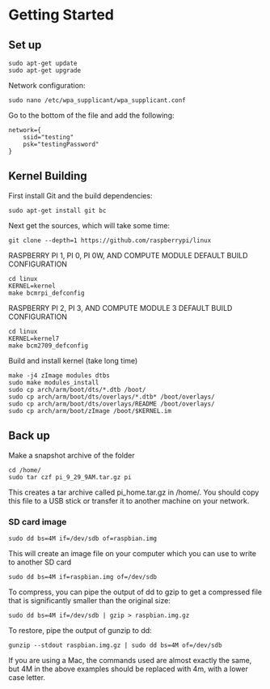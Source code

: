 # Getting Started

## Set up

```
sudo apt-get update
sudo apt-get upgrade
```
Network configuration:
```
sudo nano /etc/wpa_supplicant/wpa_supplicant.conf
```

Go to the bottom of the file and add the following:
```
network={
    ssid="testing"
    psk="testingPassword"
}
```

## Kernel Building
First install Git and the build dependencies:
```
sudo apt-get install git bc
```
Next get the sources, which will take some time:
```
git clone --depth=1 https://github.com/raspberrypi/linux
```

RASPBERRY PI 1, PI 0, PI 0W, AND COMPUTE MODULE DEFAULT BUILD CONFIGURATION
```
cd linux
KERNEL=kernel
make bcmrpi_defconfig
```
RASPBERRY PI 2, PI 3, AND COMPUTE MODULE 3 DEFAULT BUILD CONFIGURATION
```
cd linux
KERNEL=kernel7
make bcm2709_defconfig
```
Build and install kernel (take long time)
```
make -j4 zImage modules dtbs
sudo make modules_install
sudo cp arch/arm/boot/dts/*.dtb /boot/
sudo cp arch/arm/boot/dts/overlays/*.dtb* /boot/overlays/
sudo cp arch/arm/boot/dts/overlays/README /boot/overlays/
sudo cp arch/arm/boot/zImage /boot/$KERNEL.im
```
## Back up 
Make a snapshot archive of the folder
```
cd /home/
sudo tar czf pi_9_29_9AM.tar.gz pi
```
This creates a tar archive called pi_home.tar.gz in /home/. You should copy this file to a USB stick or transfer it to another machine on your network.

### SD card image
```
sudo dd bs=4M if=/dev/sdb of=raspbian.img
```
This will create an image file on your computer which you can use to write to another SD card
```
sudo dd bs=4M if=raspbian.img of=/dev/sdb
```
To compress, you can pipe the output of dd to gzip to get a compressed file that is significantly smaller than the original size:
```
sudo dd bs=4M if=/dev/sdb | gzip > raspbian.img.gz
```
To restore, pipe the output of gunzip to dd:
```
gunzip --stdout raspbian.img.gz | sudo dd bs=4M of=/dev/sdb
```
If you are using a Mac, the commands used are almost exactly the same, but 4M in the above examples should be replaced with 4m, with a lower case letter.




